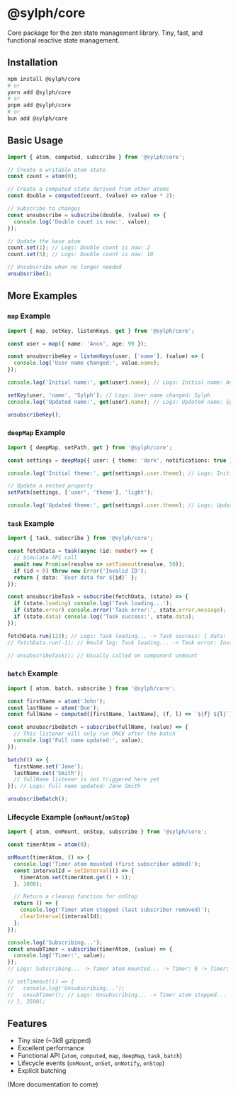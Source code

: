 # @sylph/core

Core package for the zen state management library. Tiny, fast, and functional reactive state management.

## Installation

```bash
npm install @sylph/core
# or
yarn add @sylph/core
# or
pnpm add @sylph/core
# or
bun add @sylph/core
```

## Basic Usage

```typescript
import { atom, computed, subscribe } from '@sylph/core';

// Create a writable atom state
const count = atom(0);

// Create a computed state derived from other atoms
const double = computed(count, (value) => value * 2);

// Subscribe to changes
const unsubscribe = subscribe(double, (value) => {
  console.log('Double count is now:', value);
});

// Update the base atom
count.set(1); // Logs: Double count is now: 2
count.set(5); // Logs: Double count is now: 10

// Unsubscribe when no longer needed
unsubscribe();
```

## More Examples

### `map` Example

```typescript
import { map, setKey, listenKeys, get } from '@sylph/core';

const user = map({ name: 'Anon', age: 99 });

const unsubscribeKey = listenKeys(user, ['name'], (value) => {
  console.log('User name changed:', value.name);
});

console.log('Initial name:', get(user).name); // Logs: Initial name: Anon

setKey(user, 'name', 'Sylph'); // Logs: User name changed: Sylph
console.log('Updated name:', get(user).name); // Logs: Updated name: Sylph

unsubscribeKey();
```

### `deepMap` Example

```typescript
import { deepMap, setPath, get } from '@sylph/core';

const settings = deepMap({ user: { theme: 'dark', notifications: true } });

console.log('Initial theme:', get(settings).user.theme); // Logs: Initial theme: dark

// Update a nested property
setPath(settings, ['user', 'theme'], 'light');

console.log('Updated theme:', get(settings).user.theme); // Logs: Updated theme: light
```

### `task` Example

```typescript
import { task, subscribe } from '@sylph/core';

const fetchData = task(async (id: number) => {
  // Simulate API call
  await new Promise(resolve => setTimeout(resolve, 50));
  if (id < 0) throw new Error('Invalid ID');
  return { data: `User data for ${id}` };
});

const unsubscribeTask = subscribe(fetchData, (state) => {
  if (state.loading) console.log('Task loading...');
  if (state.error) console.error('Task error:', state.error.message);
  if (state.data) console.log('Task success:', state.data);
});

fetchData.run(123); // Logs: Task loading... -> Task success: { data: 'User data for 123' }
// fetchData.run(-1); // Would log: Task loading... -> Task error: Invalid ID

// unsubscribeTask(); // Usually called on component unmount
```

### `batch` Example

```typescript
import { atom, batch, subscribe } from '@sylph/core';

const firstName = atom('John');
const lastName = atom('Doe');
const fullName = computed([firstName, lastName], (f, l) => `${f} ${l}`);

const unsubscribeBatch = subscribe(fullName, (value) => {
  // This listener will only run ONCE after the batch
  console.log('Full name updated:', value);
});

batch(() => {
  firstName.set('Jane');
  lastName.set('Smith');
  // fullName listener is not triggered here yet
}); // Logs: Full name updated: Jane Smith

unsubscribeBatch();
```

### Lifecycle Example (`onMount`/`onStop`)

```typescript
import { atom, onMount, onStop, subscribe } from '@sylph/core';

const timerAtom = atom(0);

onMount(timerAtom, () => {
  console.log('Timer atom mounted (first subscriber added)');
  const intervalId = setInterval(() => {
    timerAtom.set(timerAtom.get() + 1);
  }, 1000);

  // Return a cleanup function for onStop
  return () => {
    console.log('Timer atom stopped (last subscriber removed)');
    clearInterval(intervalId);
  };
});

console.log('Subscribing...');
const unsubTimer = subscribe(timerAtom, (value) => {
  console.log('Timer:', value);
});
// Logs: Subscribing... -> Timer atom mounted... -> Timer: 0 -> Timer: 1 ...

// setTimeout(() => {
//   console.log('Unsubscribing...');
//   unsubTimer(); // Logs: Unsubscribing... -> Timer atom stopped...
// }, 3500);
```


## Features

*   Tiny size (~3kB gzipped)
*   Excellent performance
*   Functional API (`atom`, `computed`, `map`, `deepMap`, `task`, `batch`)
*   Lifecycle events (`onMount`, `onSet`, `onNotify`, `onStop`)
*   Explicit batching

(More documentation to come)
